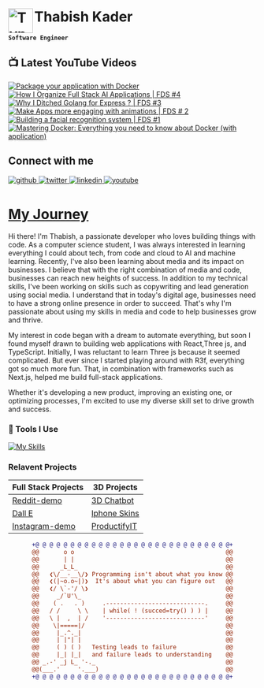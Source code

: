 # Thabish Kader <img align="left" alt="TypeScript" width="50px"  src="https://cdn.jsdelivr.net/gh/devicons/devicon/icons/coffeescript/coffeescript-original-wordmark.svg" />

**`Software Engineer`**

## 📺 Latest YouTube Videos

<!-- BEGIN YOUTUBE-CARDS -->
[![Package your application with Docker](https://ytcards.demolab.com/?id=oyaX1tFo3tU&title=Package+your+application+with+Docker&lang=en&timestamp=1705239027&background_color=%230d1117&title_color=%23ffffff&stats_color=%23dedede&max_title_lines=1&width=250&border_radius=5 "Package your application with Docker")](https://www.youtube.com/watch?v=oyaX1tFo3tU)
[![How I Organize Full Stack AI Applications | FDS #4](https://ytcards.demolab.com/?id=vQv63w44VHQ&title=How+I+Organize+Full+Stack+AI+Applications+%7C+FDS+%234&lang=en&timestamp=1704652247&background_color=%230d1117&title_color=%23ffffff&stats_color=%23dedede&max_title_lines=1&width=250&border_radius=5 "How I Organize Full Stack AI Applications | FDS #4")](https://www.youtube.com/watch?v=vQv63w44VHQ)
[![Why I Ditched Golang for Express ? | FDS #3](https://ytcards.demolab.com/?id=-MpaP6ElMUI&title=Why+I+Ditched+Golang+for+Express+%3F+%7C+FDS+%233&lang=en&timestamp=1704047400&background_color=%230d1117&title_color=%23ffffff&stats_color=%23dedede&max_title_lines=1&width=250&border_radius=5 "Why I Ditched Golang for Express ? | FDS #3")](https://www.youtube.com/watch?v=-MpaP6ElMUI)
[![Make Apps more engaging with animations | FDS # 2](https://ytcards.demolab.com/?id=EqM4ec8OO44&title=Make+Apps+more+engaging+with+animations+%7C+FDS+%23+2&lang=en&timestamp=1703701808&background_color=%230d1117&title_color=%23ffffff&stats_color=%23dedede&max_title_lines=1&width=250&border_radius=5 "Make Apps more engaging with animations | FDS # 2")](https://www.youtube.com/watch?v=EqM4ec8OO44)
[![Building a facial recognition system | FDS #1](https://ytcards.demolab.com/?id=qE7F4VYbhQ4&title=Building+a+facial+recognition+system+%7C+FDS+%231&lang=en&timestamp=1702751430&background_color=%230d1117&title_color=%23ffffff&stats_color=%23dedede&max_title_lines=1&width=250&border_radius=5 "Building a facial recognition system | FDS #1")](https://www.youtube.com/watch?v=qE7F4VYbhQ4)
[![Mastering Docker: Everything you need to know about Docker  (with application)](https://ytcards.demolab.com/?id=zqt14OZ8ccE&title=Mastering+Docker%3A+Everything+you+need+to+know+about+Docker++%28with+application%29&lang=en&timestamp=1700332249&background_color=%230d1117&title_color=%23ffffff&stats_color=%23dedede&max_title_lines=1&width=250&border_radius=5 "Mastering Docker: Everything you need to know about Docker  (with application)")](https://www.youtube.com/watch?v=zqt14OZ8ccE)
<!-- END YOUTUBE-CARDS -->

## Connect with me

<div ">
<a href="https://github.com/Thabish-Kader/Thabish-Kader/" target="_blank">
<img src=https://img.shields.io/badge/github-%2324292e.svg?&style=for-the-badge&logo=github&logoColor=white alt=github style="margin-bottom: 5px;" />
</a>
<a href="https://twitter.com/DeveloperTak" target="_blank">
<img src=https://img.shields.io/badge/twitter-%2300acee.svg?&style=for-the-badge&logo=twitter&logoColor=white alt=twitter style="margin-bottom: 5px;" />
</a>
<a href="https://www.linkedin.com/in/thabish-a-kader-366447224/" target="_blank">
<img src=https://img.shields.io/badge/linkedin-%231E77B5.svg?&style=for-the-badge&logo=linkedin&logoColor=white alt=linkedin style="margin-bottom: 5px;" />
</a>
<a href="https://www.youtube.com/@developertak2634" target="_blank">
<img src=https://img.shields.io/badge/youtube-%2324292e.svg?&style=for-the-badge&logo=youtube&logoColor=red alt=youtube style="margin-bottom: 5px;" />
</a>
</div>


# [My Journey](https://threejs-portfolio-4qhb.vercel.app/)
Hi there! I'm Thabish, a passionate developer who loves building things with code. As a computer science student, I was always interested in learning everything I could about tech, from code and cloud to AI and machine learning. Recently, I've also been learning about media and its impact on businesses. I believe that with the right combination of media and code, businesses can reach new heights of success. In addition to my technical skills, I've been working on skills such as copywriting and lead generation using social media. I understand that in today's digital age, businesses need to have a strong online presence in order to succeed. That's why I'm passionate about using my skills in media and code to help businesses grow and thrive.

My interest in code began with a dream to automate everything, but soon I found myself drawn to building web applications with React,Three js, and TypeScript. Initially, I was reluctant to learn Three js because it seemed complicated. But ever since I started playing around with R3f, everything got so much more fun. That, in combination with frameworks such as Next.js, helped me build full-stack applications.

Whether it's developing a new product, improving an existing one, or optimizing processes, I'm excited to use my diverse skill set to drive growth and success.

### 🧰 Tools I Use

[![My Skills](https://skillicons.dev/icons?i=ts,py,java,threejs,tailwind,redux,react,nextjs,vite,js,nodejs,express,mysql,firebase,mongodb,supabase)](https://skillicons.dev) 

### Relavent Projects

| Full Stack Projects | 3D Projects |
| ------------------- | ----------- |
| [Reddit-demo](https://reddit-next-app.vercel.app/)| [3D Chatbot](https://3d-chatbot.vercel.app/)  |
| [Dall E](https://github.com/Thabish-Kader/dall-E-nextjs)| [Iphone Skins](https://de-brand-skin.vercel.app/)   |
| [Instagram-demo](https://instagram-khaki-seven.vercel.app/)|[ProductifyIT](https://3d-generator.vercel.app/)  |

<div align="center">
  
```diff
+@ @ @ @ @ @ @ @ @ @ @ @ @ @ @ @ @ @ @ @ @ @ @ @ @ @ @ @+
@@       o o                                           @@
@@       | |                                           @@
@@      _L_L_                                          @@
@@   ❮\/__-__\/❯ Programming isn't about what you know @@
@@   ❮(|~o.o~|)❯  It's about what you can figure out   @@
@@   ❮/ \`-'/ \❯                                       @@
@@     _/`U'\_                                         @@
@@    ( .   . )     .----------------------------.     @@
@@   / /     \ \    | while( ! (succed=try() ) ) |     @@
@@   \ |  ,  | /    '----------------------------'     @@
@@    \|=====|/                                        @@
@@     |_.^._|                                         @@
@@     | |"| |                                         @@
@@     ( ) ( )   Testing leads to failure              @@
@@     |_| |_|   and failure leads to understanding    @@
@@ _.-' _j L_ '-._                                     @@
@@(___.'     '.___)                                    @@
+@ @ @ @ @ @ @ @ @ @ @ @ @ @ @ @ @ @ @ @ @ @ @ @ @ @ @ @+
```
  
</div>



 


